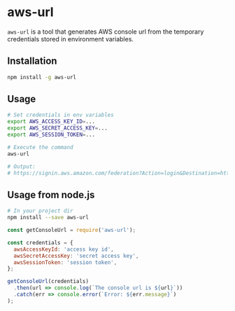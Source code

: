 # aws-url

`aws-url` is a tool that generates AWS console url from the temporary credentials stored in environment variables.

## Installation

```sh
npm install -g aws-url
```

## Usage

```sh
# Set credentials in env variables
export AWS_ACCESS_KEY_ID=...
export AWS_SECRET_ACCESS_KEY=...
export AWS_SESSION_TOKEN=...

# Execute the command
aws-url

# Output:
# https://signin.aws.amazon.com/federation?Action=login&Destination=https%3A%2F%2Fconsole.aws.amazon.com%2F&SigninToken=...
```

## Usage from node.js

```sh
# In your project dir
npm install --save aws-url
```

```javascript
const getConsoleUrl = require('aws-url');

const credentials = {
  awsAccessKeyId: 'access key id',
  awsSecretAccessKey: 'secret access key',
  awsSessionToken: 'session token',
};

getConsoleUrl(credentials)
  .then(url => console.log(`The console url is ${url}`))
  .catch(err => console.error(`Error: ${err.message}`)
);
```

